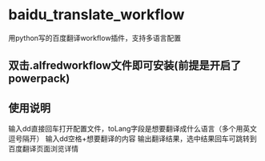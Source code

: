 # baidu_translate_workflow
用python写的百度翻译workflow插件，支持多语言配置

## 双击.alfredworkflow文件即可安装(前提是开启了powerpack)

## 使用说明
输入dd直接回车打开配置文件，toLang字段是想要翻译成什么语言（多个用英文逗号隔开）
输入dd空格+想要翻译的内容 输出翻译结果，选中结果回车可跳转到百度翻译页面浏览详情

